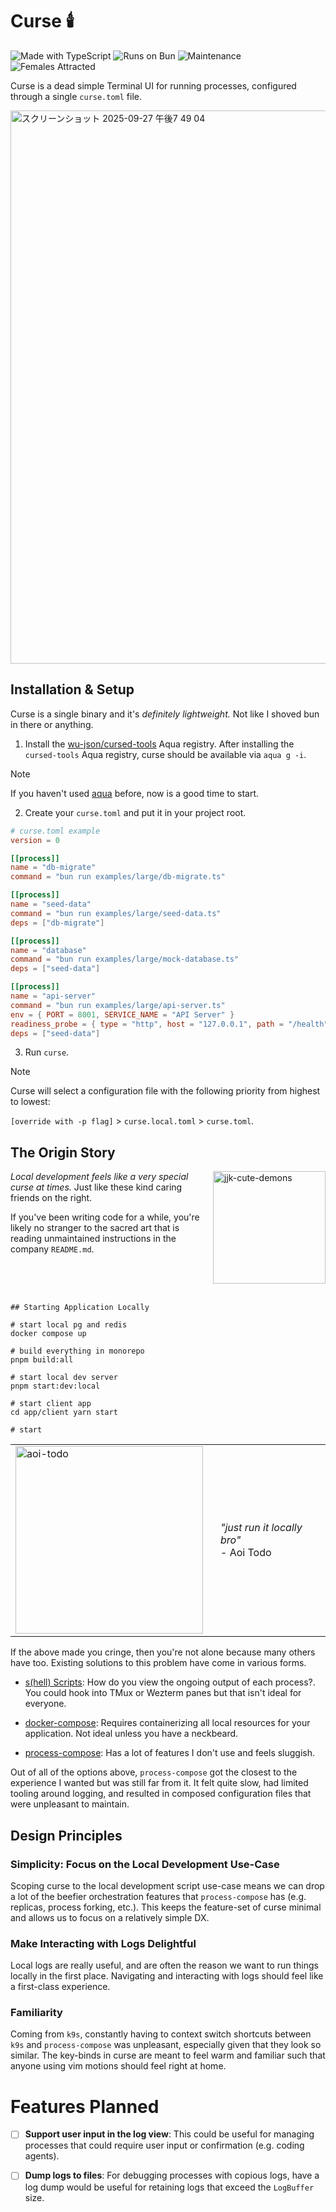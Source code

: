 # Curse 🕯️

![Made with TypeScript](https://img.shields.io/badge/Made%20with-TypeScript-3178C6?style=flat-square&logo=typescript&logoColor=white)
![Runs on Bun](https://img.shields.io/badge/Runs%20on-Bun-f9f1e1?style=flat-square&logo=bun&logoColor=black)
![Maintenance](https://img.shields.io/badge/Maintained%3F-yes-green.svg?style=flat-square)
![Females Attracted](https://img.shields.io/badge/Females%20Attracted-0-red?style=flat-square)

Curse is a dead simple Terminal UI for running processes, configured through a single `curse.toml` file.

<img width="1146" height="885" alt="スクリーンショット 2025-09-27 午後7 49 04" src="https://github.com/user-attachments/assets/580b87e6-8823-4c18-b05e-6de15b810d2c" />

## Installation & Setup

Curse is a single binary and it's _definitely lightweight._ Not like I shoved bun in there or anything. 

1. Install the [wu-json/cursed-tools](https://github.com/wu-json/cursed-tools) Aqua registry. After installing the `cursed-tools` Aqua registry, curse should be available via `aqua g -i`.

> [!NOTE]
> If you haven't used [aqua](https://github.com/aquaproj/aqua) before, now is a good time to start.

2. Create your `curse.toml` and put it in your project root.

```toml
# curse.toml example
version = 0

[[process]]
name = "db-migrate"
command = "bun run examples/large/db-migrate.ts"

[[process]]
name = "seed-data"
command = "bun run examples/large/seed-data.ts"
deps = ["db-migrate"]

[[process]]
name = "database"
command = "bun run examples/large/mock-database.ts"
deps = ["seed-data"]

[[process]]
name = "api-server"
command = "bun run examples/large/api-server.ts"
env = { PORT = 8001, SERVICE_NAME = "API Server" }
readiness_probe = { type = "http", host = "127.0.0.1", path = "/health", port = 8001 }
deps = ["seed-data"]
```

3. Run `curse`.

> [!NOTE]
> Curse will select a configuration file with the following priority from highest to lowest:
>
> `[override with -p flag]` > `curse.local.toml` > `curse.toml`.

## The Origin Story

<img src="https://ih1.redbubble.net/image.5538369487.3481/raf,360x360,075,t,fafafa:ca443f4786.jpg" width="180" alt="jjk-cute-demons" align="right" />

_Local development feels like a very special curse at times._ Just like these kind caring friends on the right.

If you've been writing code for a while, you're likely no stranger to the sacred art that is reading unmaintained instructions in the company `README.md`.

<br clear="right" />
<br />

```
## Starting Application Locally

# start local pg and redis
docker compose up

# build everything in monorepo
pnpm build:all

# start local dev server
pnpm start:dev:local

# start client app
cd app/client yarn start

# start
```

<table>
<tr>
<td><img src="https://media.tenor.com/tbQSXR4MGU0AAAAe/aoi-todo.png" width="300" alt="aoi-todo" /></td>
<td style="vertical-align: middle; padding-left: 20px;">
<i>"just run it locally bro"</i><br/>
<div>- Aoi Todo</div>
</td>
</tr>
</table>

If the above made you cringe, then you're not alone because many others have too. Existing solutions to this problem have come in various forms. 

- [s(hell) Scripts](https://pythonspeed.com/articles/shell-scripts/): How do you view the ongoing output of each process?. You could hook into TMux or Wezterm panes but that isn't ideal for everyone.

- [docker-compose](https://github.com/docker/compose): Requires containerizing all local resources for your application. Not ideal unless you have a neckbeard.

- [process-compose](https://github.com/F1bonacc1/process-compose): Has a lot of features I don't use and feels sluggish.

Out of all of the options above, `process-compose` got the closest to the experience I wanted but was still far from it. It felt quite slow, had limited tooling around logging, and resulted in composed configuration files that were unpleasant to maintain. 

## Design Principles

### Simplicity: Focus on the Local Development Use-Case

Scoping curse to the local development script use-case means we can drop a lot of the beefier orchestration features that `process-compose` has (e.g. replicas, process forking, etc.). This keeps the feature-set of curse minimal and allows us to focus on a relatively simple DX.

### Make Interacting with Logs Delightful

Local logs are really useful, and are often the reason we want to run things locally in the first place. Navigating and interacting with logs should feel like a first-class experience.

### Familiarity

Coming from `k9s`, constantly having to context switch shortcuts between `k9s` and `process-compose` was unpleasant, especially given that they look so similar. The key-binds in curse are meant to feel warm and familiar such that anyone using vim motions should feel right at home.

# Features Planned

- [ ] **Support user input in the log view**: This could be useful for managing processes that could require user input or confirmation (e.g. coding agents).
- [ ] **Dump logs to files**: For debugging processes with copious logs, have a log dump would be useful for retaining logs that exceed the `LogBuffer` size.

